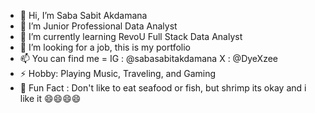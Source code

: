 - 👋 Hi, I’m Saba Sabit Akdamana
- 👀 I’m Junior Professional Data Analyst
- 🌱 I’m currently learning RevoU Full Stack Data Analyst
- 💞️ I’m looking for a job, this is my portfolio
- 📫 You can find me = IG  : @sabasabitakdamana
                        X   : @DyeXzee
- ⚡ Hobby: Playing Music, Traveling, and Gaming
- 👻 Fun Fact : Don't like to eat seafood or fish, but shrimp its okay and i like it 😄😄😄😄

<!---
akdamana7/akdamana7 is a ✨ special ✨ repository because its `README.md` (this file) appears on your GitHub profile.
You can click the Preview link to take a look at your changes.
--->
